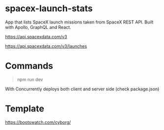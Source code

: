 # spacex-launch-stats
App that lists SpaceX launch missions taken from SpaceX REST API. Built with Apollo, GraphQL and React.

https://api.spacexdata.com/v3

https://api.spacexdata.com/v3/launches

# Commands
> npm run dev

With Concurrently deploys both client and server side (check package.json)

# Template
https://bootswatch.com/cyborg/
